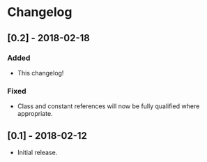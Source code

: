 # Changelog

## [0.2] - 2018-02-18
### Added
- This changelog!

### Fixed
- Class and constant references will now be fully qualified where appropriate.

## [0.1] - 2018-02-12
- Initial release.
